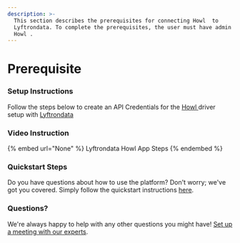 ```yaml
---
description: >-
  This section describes the prerequisites for connecting Howl  to
  Lyftrondata. To complete the prerequisites, the user must have admin access to
  Howl .
---
```


# Prerequisite

<mark style="color:blue;"></mark>

### Setup Instructions

Follow the steps below to create an API Credentials for the [Howl ](None) driver setup with [Lyftrondata](https://www.lyftrondata.com)

### Video Instruction

{% embed url="None" %}
Lyftrondata Howl  App Steps
{% endembed %}

### Quickstart Steps

Do you have questions about how to use the platform? Don't worry; we've got you covered. Simply follow the quickstart instructions [here](README.md).

### Questions? <a href="#questions" id="questions"></a>

We're always happy to help with any other questions you might have! [Set up a meeting with our experts](https://www.lyftrondata.com/book-a-meeting/).

